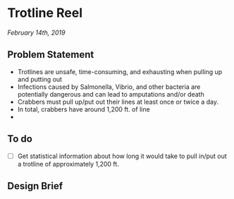 # Trotline Reel
*February 14th, 2019*

## Problem Statement
* Trotlines are unsafe, time-consuming, and exhausting when pulling up and putting out
* Infections caused by Salmonella, Vibrio, and other bacteria are potentially dangerous and can lead to amputations and/or death
* Crabbers must pull up/put out their lines at least once or twice a day.
* In total, crabbers have around 1,200 ft. of line
* 

## To do
- [ ] Get statistical information about how long it would take to pull in/put out a trotline of approximately 1,200 ft.

## Design Brief
